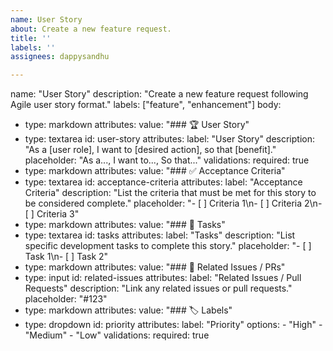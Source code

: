 ```yaml
---
name: User Story
about: Create a new feature request.
title: ''
labels: ''
assignees: dappysandhu

---
```


name: "User Story"
description: "Create a new feature request following Agile user story format."
labels: ["feature", "enhancement"]
body:
  - type: markdown
    attributes:
      value: "### 🏆 User Story"
  - type: textarea
    id: user-story
    attributes:
      label: "User Story"
      description: "As a [user role], I want to [desired action], so that [benefit]."
      placeholder: "As a..., I want to..., So that..."
    validations:
      required: true
  - type: markdown
    attributes:
      value: "### ✅ Acceptance Criteria"
  - type: textarea
    id: acceptance-criteria
    attributes:
      label: "Acceptance Criteria"
      description: "List the criteria that must be met for this story to be considered complete."
      placeholder: "- [ ] Criteria 1\n- [ ] Criteria 2\n- [ ] Criteria 3"
  - type: markdown
    attributes:
      value: "### 📌 Tasks"
  - type: textarea
    id: tasks
    attributes:
      label: "Tasks"
      description: "List specific development tasks to complete this story."
      placeholder: "- [ ] Task 1\n- [ ] Task 2"
  - type: markdown
    attributes:
      value: "### 📂 Related Issues / PRs"
  - type: input
    id: related-issues
    attributes:
      label: "Related Issues / Pull Requests"
      description: "Link any related issues or pull requests."
      placeholder: "#123"
  - type: markdown
    attributes:
      value: "### 🏷 Labels"
  - type: dropdown
    id: priority
    attributes:
      label: "Priority"
      options:
        - "High"
        - "Medium"
        - "Low"
    validations:
      required: true
